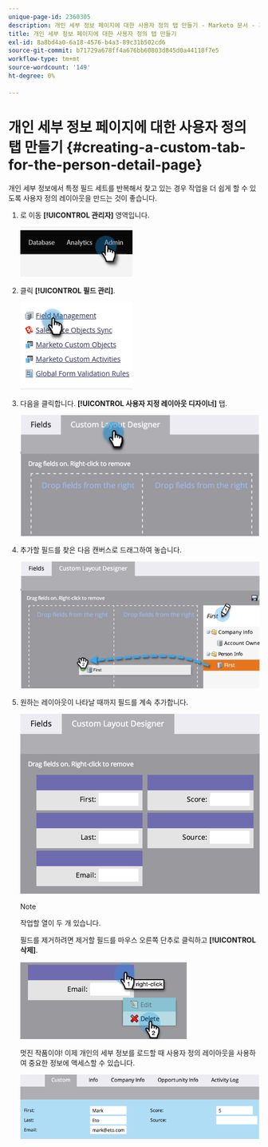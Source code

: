 ```yaml
---
unique-page-id: 2360305
description: 개인 세부 정보 페이지에 대한 사용자 정의 탭 만들기 - Marketo 문서 - 제품 설명서
title: 개인 세부 정보 페이지에 대한 사용자 정의 탭 만들기
exl-id: 8a8bd4a0-6a18-4576-b4a3-89c31b502cd6
source-git-commit: b71729a678ff4a676bb60803d845d0a44118f7e5
workflow-type: tm+mt
source-wordcount: '149'
ht-degree: 0%

---
```


# 개인 세부 정보 페이지에 대한 사용자 정의 탭 만들기 {#creating-a-custom-tab-for-the-person-detail-page}

개인 세부 정보에서 특정 필드 세트를 반복해서 찾고 있는 경우 작업을 더 쉽게 할 수 있도록 사용자 정의 레이아웃을 만드는 것이 좋습니다.

1. 로 이동 **[!UICONTROL 관리자]** 영역입니다.

   ![](assets/creating-a-custom-tab-for-the-person-detail-page-1.png)

1. 클릭 **[!UICONTROL 필드 관리]**.

   ![](assets/creating-a-custom-tab-for-the-person-detail-page-2.png)

1. 다음을 클릭합니다. **[!UICONTROL 사용자 지정 레이아웃 디자이너]** 탭.

   ![](assets/creating-a-custom-tab-for-the-person-detail-page-3.png)

1. 추가할 필드를 찾은 다음 캔버스로 드래그하여 놓습니다.

   ![](assets/creating-a-custom-tab-for-the-person-detail-page-4.png)

1. 원하는 레이아웃이 나타날 때까지 필드를 계속 추가합니다.

   ![](assets/creating-a-custom-tab-for-the-person-detail-page-5.png)

   >[!NOTE]
   >
   >작업할 열이 두 개 있습니다.

   필드를 제거하려면 제거할 필드를 마우스 오른쪽 단추로 클릭하고 **[!UICONTROL 삭제]**.

   ![](assets/creating-a-custom-tab-for-the-person-detail-page-6.png)

   멋진 작품이야! 이제 개인의 세부 정보를 로드할 때 사용자 정의 레이아웃을 사용하여 중요한 정보에 액세스할 수 있습니다.

   ![](assets/creating-a-custom-tab-for-the-person-detail-page-7.png)
